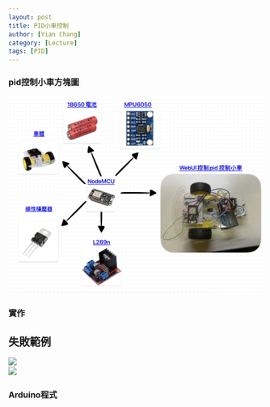 ```yaml
---
layout: post
title: PID小車控制
author: [Yian Chang]
category: [Lecture]
tags: [PID]
---
```

### pid控制小車方塊圖
![](https://github.com/Ian1121023/MCU-project/blob/main/images/ESP32_pidcontrolcar.png?raw=true)<br>
### 實作
## 失敗範例
![](https://github.com/Ian1121023/MCU-project/blob/main/images/ESP32_pid_test1.gif?raw=true)<br>
![](https://github.com/Ian1121023/MCU-project/blob/main/images/ESP32_pid_test2.gif?raw=true)<br>
### Arduino程式
```

```

